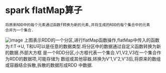 # spark flatMap算子
    
    将原来RDD中的每个元素通过函数f转换为新的元素,并将生成的RDD的每个集合中的元素
    合并为一个集合.
    
    
![image](https://github.com/williamzhang11/fastTech/blob/master/src/main/java/com/xiu/fastBigData/flatmap/image/flatmap.jpg)
    上图表示RDD的一个分区,进行flatMap函数操作,flatMap中传入的函数为:f:T->U,
    T和U可以是任意的数据类型.将分区中的数据通过自定义函数转换为新的数据.外部大方框
    是一个RDD分区,小方框代表一个集合.V1,V2,V3在一个集合作为RDD的数据项,可能存储为
    数组或其他容器,转换为V'1,V'2,V'3后,将原来的数组或容器结合拆散,拆散的数据形成RDD
    中数据.
    
    
    
    
    
    
    
    
    
    
    
    
    
